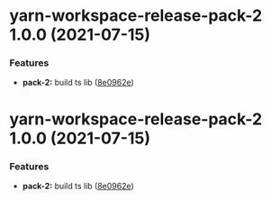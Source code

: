# yarn-workspace-release-pack-2 1.0.0 (2021-07-15)


### Features

* **pack-2:** build ts lib ([8e0962e](https://github.com/olegshilov/yarn-workspace-release-test/commit/8e0962e8baf5327af86728b78949989aa9b33b32))

# yarn-workspace-release-pack-2 1.0.0 (2021-07-15)


### Features

* **pack-2:** build ts lib ([8e0962e](https://github.com/olegshilov/yarn-workspace-release-test/commit/8e0962e8baf5327af86728b78949989aa9b33b32))
